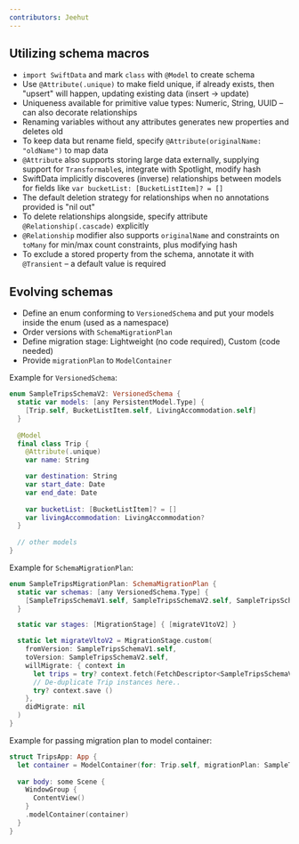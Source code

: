 ```yaml
---
contributors: Jeehut
---
```


## Utilizing schema macros

- `import SwiftData` and mark `class` with `@Model` to create schema
- Use `@Attribute(.unique)` to make field unique, if already exists, then "upsert" will happen, updating existing data (insert -> update)
- Uniqueness available for primitive value types: Numeric, String, UUID – can also decorate relationships
- Renaming variables without any attributes generates new properties and deletes old
- To keep data but rename field, specify `@Attribute(originalName: "oldName")` to map data
- `@Attribute` also supports storing large data externally, supplying support for `Transformable`s, integrate with Spotlight, modify hash
- SwiftData implicitly discoveres (inverse) relationships between models for fields like `var bucketList: [BucketListItem]? = []`
- The default deletion strategy for relationships when no annotations provided is "nil out"
- To delete relationships alongside, specify attribute `@Relationship(.cascade)` explicitly
- `@Relationship` modifier also supports `originalName` and constraints on `toMany` for min/max count constraints, plus modifying hash
- To exclude a stored property from the schema, annotate it with `@Transient` – a default value is required

## Evolving schemas

- Define an enum conforming to `VersionedSchema` and put your models inside the enum (used as a namespace)
- Order versions with `SchemaMigrationPlan`
- Define migration stage: Lightweight (no code required), Custom (code needed)
- Provide `migrationPlan` to `ModelContainer`

Example for `VersionedSchema`:
```Swift
enum SampleTripsSchemaV2: VersionedSchema {
  static var models: [any PersistentModel.Type] {
    [Trip.self, BucketListItem.self, LivingAccommodation.self]
  }
  
  @Model
  final class Trip {
    @Attribute(.unique)
    var name: String

    var destination: String
    var start_date: Date
    var end_date: Date
    
    var bucketList: [BucketListItem]? = []
    var livingAccommodation: LivingAccommodation?
  }
  
  // other models
}
```

Example for `SchemaMigrationPlan`:
```Swift
enum SampleTripsMigrationPlan: SchemaMigrationPlan {
  static var schemas: [any VersionedSchema.Type] {
    [SampleTripsSchemaV1.self, SampleTripsSchemaV2.self, SampleTripsSchemaV3.self]
  }

  static var stages: [MigrationStage] { [migrateV1toV2] }

  static let migrateVltoV2 = MigrationStage.custom(
    fromVersion: SampleTripsSchemaV1.self, 
    toVersion: SampleTripsSchemaV2.self,
    willMigrate: { context in
      let trips = try? context.fetch(FetchDescriptor<SampleTripsSchemaV1.Trip> ())
      // De-duplicate Trip instances here..
      try? context.save ()
    },
    didMigrate: nil
  )
}
```

Example for passing migration plan to model container:
```Swift
struct TripsApp: App {
  let container = ModelContainer(for: Trip.self, migrationPlan: SampleTripsMigrationPlan.self)
    
  var body: some Scene {
    WindowGroup {
      ContentView()
    }
    .modelContainer(container)
  }
}
```
